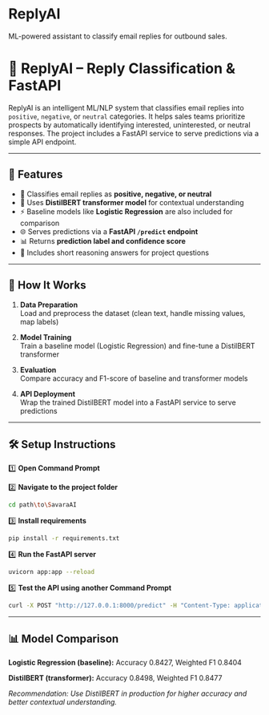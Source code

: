 # ReplyAI
ML-powered assistant to classify email replies for outbound sales.

# 🚀 ReplyAI – Reply Classification & FastAPI

ReplyAI is an intelligent ML/NLP system that classifies email replies into `positive`, `negative`, or `neutral` categories. It helps sales teams prioritize prospects by automatically identifying interested, uninterested, or neutral responses. The project includes a FastAPI service to serve predictions via a simple API endpoint.

---

## 🌟 Features

- 📧 Classifies email replies as **positive, negative, or neutral**
- 🧠 Uses **DistilBERT transformer model** for contextual understanding
- ⚡ Baseline models like **Logistic Regression** are also included for comparison
- 🌐 Serves predictions via a **FastAPI `/predict` endpoint**
- 📊 Returns **prediction label and confidence score**
- 📝 Includes short reasoning answers for project questions

---

## 🧰 How It Works

1. **Data Preparation**  
   Load and preprocess the dataset (clean text, handle missing values, map labels)

2. **Model Training**  
   Train a baseline model (Logistic Regression) and fine-tune a DistilBERT transformer

3. **Evaluation**  
   Compare accuracy and F1-score of baseline and transformer models

4. **API Deployment**  
   Wrap the trained DistilBERT model into a FastAPI service to serve predictions

---

## 🛠 Setup Instructions

1️⃣ **Open Command Prompt**  

2️⃣ **Navigate to the project folder**  
```bash
cd path\to\SavaraAI
```
3️⃣ **Install requirements**
```bash
pip install -r requirements.txt
```
4️⃣ **Run the FastAPI server**
```bash
uvicorn app:app --reload
```
5️⃣ **Test the API using another Command Prompt**
```bash
curl -X POST "http://127.0.0.1:8000/predict" -H "Content-Type: application/json" -d "{\"text\": \"Looking forward to the demo!\"}"
```

---

## 📊 Model Comparison

**Logistic Regression (baseline):** Accuracy 0.8427, Weighted F1 0.8404

**DistilBERT (transformer):** Accuracy 0.8498, Weighted F1 0.8477

*Recommendation: Use DistilBERT in production for higher accuracy and better contextual understanding.*






